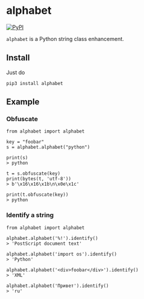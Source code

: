 # alphabet

[![PyPI](https://img.shields.io/pypi/v/alphabet.svg)](https://pypi.python.org/pypi/alphabet)

`alphabet` is a Python string class enhancement.

## Install

Just do

```
pip3 install alphabet
```

## Example

### Obfuscate

```
from alphabet import alphabet

key = "foobar"
s = alphabet.alphabet("python")

print(s)
> python

t = s.obfuscate(key)
print(bytes(t, 'utf-8'))
> b'\x16\x16\x1b\n\x0e\x1c'

print(t.obfuscate(key))
> python
```

### Identify a string

```
from alphabet import alphabet

alphabet.alphabet('%!').identify()
> 'PostScript document text'

alphabet.alphabet('import os').identify()
> 'Python'

alphabet.alphabet('<div>foobar</div>').identify()
> 'XML'

alphabet.alphabet('Привет').identify()
> 'ru'
```

